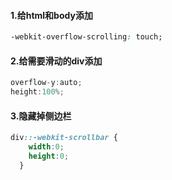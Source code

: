 #### 1.给html和body添加

```css
-webkit-overflow-scrolling: touch;
```

#### 2.给需要滑动的div添加

```cs
overflow-y:auto;
height:100%;
```

#### 3.隐藏掉侧边栏

```css
div::-webkit-scrollbar {
    width:0;
    height:0;
  }
```

